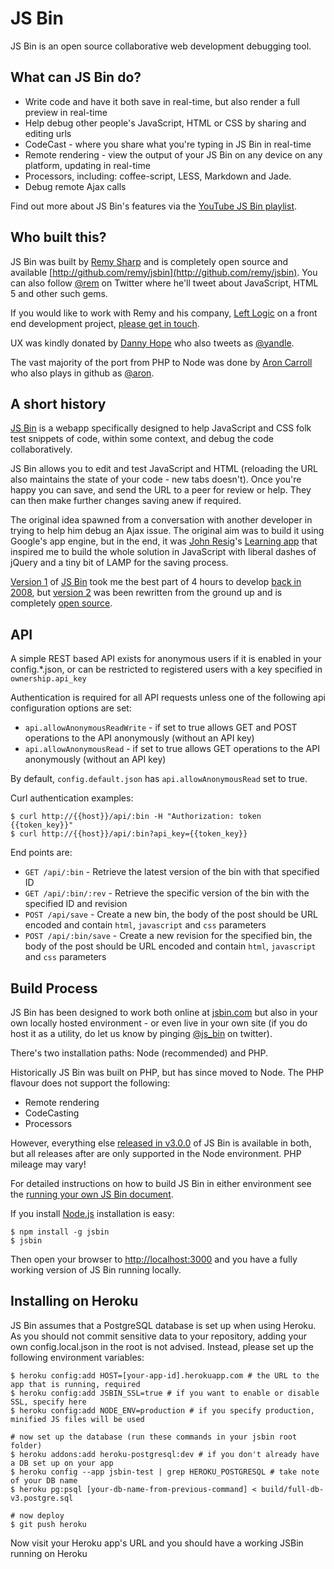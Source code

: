 # JS Bin

JS Bin is an open source collaborative web development debugging tool.

## What can JS Bin do?

* Write code and have it both save in real-time, but also render a full preview in real-time
* Help debug other people's JavaScript, HTML or CSS by sharing and editing urls
* CodeCast - where you share what you're typing in JS Bin in real-time
* Remote rendering - view the output of your JS Bin on any device on any platform, updating in real-time
* Processors, including: coffee-script, LESS, Markdown and Jade.
* Debug remote Ajax calls

Find out more about JS Bin's features via the [YouTube JS Bin playlist](http://jsbin.com/videos).

## Who built this?

JS Bin was built by [Remy Sharp](http://remysharp.com) and is completely open source and available [http://github.com/remy/jsbin](http://github.com/remy/jsbin). You can also follow [@rem](http://twitter.com/rem) on Twitter where he'll tweet about JavaScript, HTML 5 and other such gems.

If you would like to work with Remy and his company, [Left Logic](http://leftlogic.com) on a front end development project, [please get in touch](http://leftlogic.com/contact?message=Found%20through%20jsbin.com).

UX was kindly donated by [Danny Hope](http://yandleblog.com) who also tweets as [@yandle](http://twitter.com/yandle).

The vast majority of the port from PHP to Node was done by [Aron Carroll](http://aroncarroll.com/) who also plays in github as [@aron](http://github.com/aron).

## A short history

[JS Bin](http://jsbin.com) is a webapp specifically designed to help JavaScript and CSS folk test snippets of code, within some context, and debug the code collaboratively.

JS Bin allows you to edit and test JavaScript and HTML (reloading the URL also maintains the state of your code - new tabs doesn't). Once you're happy you can save, and send the URL to a peer for review or help. They can then make further changes saving anew if required.

The original idea spawned from a conversation with another developer in trying to help him debug an Ajax issue. The original aim was to build it using Google's app engine, but in the end, it was [John Resig](http://ejohn.org)'s [Learning app](http://ejohn.org/apps/learn) that inspired me to build the whole solution in JavaScript with liberal dashes of jQuery and a tiny bit of LAMP for the saving process.

[Version 1](http://1.jsbin.com) of [JS Bin](http://www.flickr.com/photos/remysharp/4284906136) took me the best part of 4 hours to develop [back in 2008](http://remysharp.com/2008/10/06/js-bin-for-collaborative-javascript-debugging/), but [version 2](http://2.jsbin.com) was been rewritten from the ground up and is completely [open source](http://github.com/remy/jsbin).

## API

A simple REST based API exists for anonymous users if it is enabled in your config.*.json, or can be restricted to registered users with a key specified in `ownership.api_key`

Authentication is required for all API requests unless one of the following api configuration options are set:

- `api.allowAnonymousReadWrite` - if set to true allows GET and POST operations to the API anonymously (without an API key)
- `api.allowAnonymousRead` - if set to true allows GET operations to the API anonymously (without an API key)

By default, `config.default.json` has `api.allowAnonymousRead` set to true.

Curl authentication examples:

```
$ curl http://{{host}}/api/:bin -H "Authorization: token {{token_key}}"
$ curl http://{{host}}/api/:bin?api_key={{token_key}}
```

End points are:

- `GET /api/:bin` - Retrieve the latest version of the bin with that specified ID
- `GET /api/:bin/:rev` - Retrieve the specific version of the bin with the specified ID and revision
- `POST /api/save` - Create a new bin, the body of the post should be URL encoded and contain `html`, `javascript` and `css` parameters
- `POST /api/:bin/save` - Create a new revision for the specified bin, the body of the post should be URL encoded and contain `html`, `javascript` and `css` parameters

## Build Process

JS Bin has been designed to work both online at [jsbin.com](http://jsbin.com) but also in your own locally hosted environment - or even live in your own site (if you do host it as a utility, do let us know by pinging [@js_bin](http://twitter.com/js_bin) on twitter).

There's two installation paths: Node (recommended) and PHP.

Historically JS Bin was built on PHP, but has since moved to Node. The PHP flavour does not support the following:

- Remote rendering
- CodeCasting
- Processors

However, everything else [released in v3.0.0](https://github.com/remy/jsbin/tags) of JS Bin is available in both, but all releases after are only supported in the Node environment. PHP mileage may vary!

For detailed instructions on how to build JS Bin in either environment see the [running your own JS Bin document](/docs/running-your-own-jsbin.md).

If you install [Node.js](http://nodejs.org) installation is easy:

```
$ npm install -g jsbin
$ jsbin
```

Then open your browser to [http://localhost:3000](http://localhost:3000) and you have a fully working version of JS Bin running locally.

## Installing on Heroku

JS Bin assumes that a PostgreSQL database is set up when using Heroku.  As you should not commit sensitive data to your repository, adding your own config.local.json in the root is not advised.  Instead, please set up the following environment variables:

```
$ heroku config:add HOST=[your-app-id].herokuapp.com # the URL to the app that is running, required
$ heroku config:add JSBIN_SSL=true # if you want to enable or disable SSL, specify here
$ heroku config:add NODE_ENV=production # if you specify production, minified JS files will be used

# now set up the database (run these commands in your jsbin root folder)
$ heroku addons:add heroku-postgresql:dev # if you don't already have a DB set up on your app
$ heroku config --app jsbin-test | grep HEROKU_POSTGRESQL # take note of your DB name
$ heroku pg:psql [your-db-name-from-previous-command] < build/full-db-v3.postgre.sql

# now deploy
$ git push heroku
```

Now visit your Heroku app's URL and you should have a working JSBin running on Heroku


